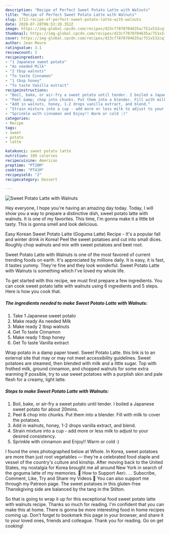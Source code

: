 ```yaml
---
description: "Recipe of Perfect Sweet Potato Latte with Walnuts"
title: "Recipe of Perfect Sweet Potato Latte with Walnuts"
slug: 1712-recipe-of-perfect-sweet-potato-latte-with-walnuts
date: 2020-07-28T06:53:20.352Z
image: https://img-global.cpcdn.com/recipes/d23cf7870704635a/751x532cq70/sweet-potato-latte-with-walnuts-recipe-main-photo.jpg
thumbnail: https://img-global.cpcdn.com/recipes/d23cf7870704635a/751x532cq70/sweet-potato-latte-with-walnuts-recipe-main-photo.jpg
cover: https://img-global.cpcdn.com/recipes/d23cf7870704635a/751x532cq70/sweet-potato-latte-with-walnuts-recipe-main-photo.jpg
author: Jean Moore
ratingvalue: 3.1
reviewcount: 3
recipeingredient:
- "1 Japanese sweet potato"
- "As needed Milk"
- "2 tbsp walnuts"
- "To taste Cinnamon"
- "1 tbsp honey"
- "To taste Vanilla extract"
recipeinstructions:
- "Boil, bake, or air-fry a sweet potato until tender. I boiled a Japanese sweet potato for about 20mins."
- "Peel &amp; chop into chunks. Put them into a blender. Fill with milk to cover the potatoes."
- "Add in walnuts, honey, 1-2 drops vanilla extract, and blend."
- "Strain mixture into a cup - add more or less milk to adjust to your desired consistency."
- "Sprinkle with cinnamon and Enjoy!! Warm or cold :)"
categories:
- Recipe
tags:
- sweet
- potato
- latte

katakunci: sweet potato latte 
nutrition: 189 calories
recipecuisine: American
preptime: "PT20M"
cooktime: "PT41M"
recipeyield: "2"
recipecategory: Dessert

---
```



![Sweet Potato Latte with Walnuts](https://img-global.cpcdn.com/recipes/d23cf7870704635a/751x532cq70/sweet-potato-latte-with-walnuts-recipe-main-photo.jpg)

Hey everyone, I hope you're having an amazing day today. Today, I will show you a way to prepare a distinctive dish, sweet potato latte with walnuts. It is one of my favorites. This time, I'm gonna make it a little bit tasty. This is gonna smell and look delicious.

Easy Korean Sweet Potato Latte (Goguma Latte) Recipe - It&#39;s a popular fall and winter drink in Korea! Peel the sweet potatoes and cut into small dices. Roughly chop walnuts and mix with sweet potatoes and beet root.

Sweet Potato Latte with Walnuts is one of the most favored of current trending foods on earth. It's appreciated by millions daily. It is easy, it is fast, it tastes yummy. They're fine and they look wonderful. Sweet Potato Latte with Walnuts is something which I've loved my whole life.


To get started with this recipe, we must first prepare a few ingredients. You can cook sweet potato latte with walnuts using 6 ingredients and 5 steps. Here is how you cook that.

<!--inarticleads1-->

##### The ingredients needed to make Sweet Potato Latte with Walnuts:

1. Take 1 Japanese sweet potato
1. Make ready As needed Milk
1. Make ready 2 tbsp walnuts
1. Get To taste Cinnamon
1. Make ready 1 tbsp honey
1. Get To taste Vanilla extract


Wrap potato in a damp paper towel. Sweet Potato Latte. this link is to an external site that may or may not meet accessibility guidelines. Sweet potatoes are steamed, then blended with milk and a little sugar. Top with frothed milk, ground cinnamon, and chopped walnuts for some extra warming If possible, try to use sweet potatoes with a purplish skin and pale flesh for a creamy, light latte. 

<!--inarticleads2-->

##### Steps to make Sweet Potato Latte with Walnuts:

1. Boil, bake, or air-fry a sweet potato until tender. I boiled a Japanese sweet potato for about 20mins.
1. Peel &amp; chop into chunks. Put them into a blender. Fill with milk to cover the potatoes.
1. Add in walnuts, honey, 1-2 drops vanilla extract, and blend.
1. Strain mixture into a cup - add more or less milk to adjust to your desired consistency.
1. Sprinkle with cinnamon and Enjoy!! Warm or cold :)


I found the ones photographed below at Whole. In Korea, sweet potatoes are more than just root vegetables — they&#39;re a celebrated food staple and vessel of the country&#39;s culture and kinship. After moving back to the United States, my nostalgia for Korea brought me all around New York in search of the goguma latte of my memories. 💌 How to Support Aeri:. . . Subscribe, Comment, Like, Try and Share my Videos 🎁 You can also support me through my Patreon page. The sweet potatoes in this gluten-free Thanskgiving side are balanced by the tang in the Stilton. 

So that is going to wrap it up for this exceptional food sweet potato latte with walnuts recipe. Thanks so much for reading. I'm confident that you can make this at home. There is gonna be more interesting food in home recipes coming up. Don't forget to bookmark this page in your browser, and share it to your loved ones, friends and colleague. Thank you for reading. Go on get cooking!
